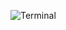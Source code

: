 ![Terminal]([URL](https://github.com/im-architect/zsh-Theme/blob/main/terminal.png)https://github.com/im-architect/zsh-Theme/blob/main/terminal.png)
